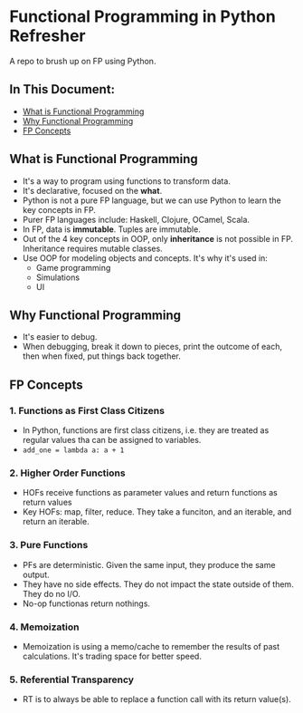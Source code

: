 # Functional Programming in Python Refresher

A repo to brush up on FP using Python.

## In This Document:
  - [What is Functional Programming](what-is-functional-programming)
  - [Why Functional Programming](why-functional-programming)
  - [FP Concepts](fp-concepts)

## What is Functional Programming
- It's a way to program using functions to transform data.
- It's declarative, focused on the **what**.
- Python is not a pure FP language, but we can use Python to learn the key concepts in FP.
- Purer FP languages include: Haskell, Clojure, OCamel, Scala.
- In FP, data is **immutable**. Tuples are immutable.
- Out of the 4 key concepts in OOP, only **inheritance** is not possible in FP. Inheritance requires mutable classes.
- Use OOP for modeling objects and concepts. It's why it's used in:
  - Game programming
  - Simulations
  - UI
 
## Why Functional Programming
- It's easier to debug.
- When debugging, break it down to pieces, print the outcome of each, then when fixed, put things back together.

## FP Concepts
### 1. Functions as First Class Citizens
- In Python, functions are first class citizens, i.e. they are treated as regular values tha can be assigned to variables.
- `add_one = lambda a: a + 1`

### 2. Higher Order Functions
- HOFs receive functions as parameter values and return functions as return values
- Key HOFs: map, filter, reduce. They take a funciton, and an iterable, and return an iterable.

### 3. Pure Functions
- PFs are deterministic. Given the same input, they produce the same output.
- They have no side effects. They do not impact the state outside of them. They do no I/O.
- No-op functionas return nothings.

### 4. Memoization
- Memoization is using a memo/cache to remember the results of past calculations. It's trading space for better speed.

### 5. Referential Transparency
- RT is to always be able to replace a function call with its return value(s).
